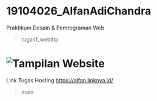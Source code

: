 # 19104026_AlfanAdiChandra
Praktikum Desain &amp; Pemrograman Web

> tugas1_webittp

![Tampilan Website](https://media.giphy.com/media/LvRM2pGIfgpiPRJQJi/giphy.gif)
=======
Link Tugas Hosting https://alfan.linknya.id/
> main
